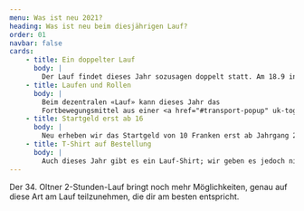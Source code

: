 ```yaml
---
menu: Was ist neu 2021?
heading: Was ist neu beim diesjährigen Lauf?
order: 01
navbar: false
cards:
    - title: Ein doppelter Lauf
      body: |
        Der Lauf findet dieses Jahr sozusagen doppelt statt. Am 18.9 in der Oltner Innenstadt und vom 11.9 bis zum 18.9 dezentral – wo immer du gerade bist.
    - title: Laufen und Rollen
      body: |
        Beim dezentralen «Lauf» kann dieses Jahr das
        Fortbewegungsmittel aus einer <a href="#transport-popup" uk-toggle>breiten Palette</a> ausgewählt werden. Vom klassischen Laufen über das Trottinett oder Velo bis zum E-Bike.
    - title: Startgeld erst ab 16
      body: |
        Neu erheben wir das Startgeld von 10 Franken erst ab Jahrgang 2005, so dass die meisten Schulklassen und Jugendorganisationen gratis am Lauf teilnehmen können.
    - title: T-Shirt auf Bestellung
      body: |
        Auch dieses Jahr gibt es ein Lauf-Shirt; wir geben es jedoch nicht mehr gratis ab. Es kann bei der Anmeldung für 15 Franken bestellt werden.
---
```

Der 34. Oltner 2-Stunden-Lauf bringt noch mehr Möglichkeiten, genau auf diese Art am Lauf teilzunehmen, die dir am besten entspricht. 
